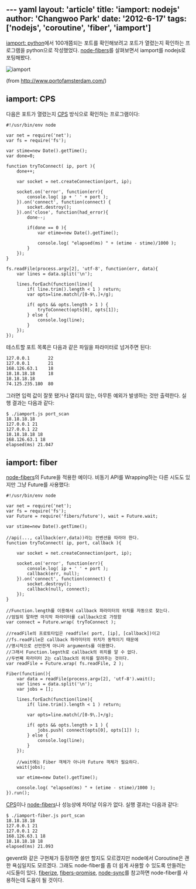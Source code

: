 --- yaml
layout: 'article'
title: 'iamport: nodejs'
author: 'Changwoo Park'
date: '2012-6-17'
tags: ['nodejs', 'coroutine', 'fiber', 'iamport']
---

[iamport: python][iamport-python]에서 100개쯤되는 포트를 확인해보려고 포트가 열렸는지 확인하는 프로그램을 python으로 작성했었다. [node-fibers][]를 살펴보면서 iamport를 nodejs로 포팅해봤다.

![iamport](/articles/2012/iamport/iamport.jpg)

(from http://www.portofamsterdam.com/)

## iamport: CPS

다음은 포트가 열렸는지 [CPS][] 방식으로 확인하는 프로그램이다:

    #!/usr/bin/env node

    var net = require('net');
    var fs = require('fs');

    var stime=new Date().getTime();
    var done=0;

    function tryToConnect( ip, port ){
        done++;

        var socket = net.createConnection(port, ip);

        socket.on('error', function(err){
            console.log( ip + ' ' + port );
        }).on('connect', function(connect) {
            socket.destroy();
        }).on('close', function(had_error){
            done--;

            if(done == 0 ){
                var etime=new Date().getTime();

                console.log( "elapsed(ms) " + (etime - stime)/1000 );
            }
        });
    }

    fs.readFile(process.argv[2], 'utf-8', function(err, data){
        var lines = data.split('\n');

        lines.forEach(function(line){
            if( line.trim().length < 1 ) return;
            var opts=line.match(/[0-9\.]+/g);

            if( opts && opts.length > 1 ) {
                tryToConnect(opts[0], opts[1]);
            } else {
                console.log(line);
            }
        });
    });

테스트할 포트 목록은 다음과 같은 파일을 파라미터로 넘겨주면 된다:

    127.0.0.1       22
    127.0.0.1       21
    168.126.63.1    18
    18.18.18.18     18
    18.18.18.18
    74.125.235.180  80

그러면 입력 값이 잘못 됐거나 열리지 않는, 아무튼 예외가 발생하는 것만 출력한다. 실행 결과는 다음과 같다:

    $ ./iamport.js port_scan 
    18.18.18.18
    127.0.0.1 21
    127.0.0.1 22
    18.18.18.18 18
    168.126.63.1 18
    elapsed(ms) 21.047

## iamport: fiber

[node-fibers][]의 Future을 적용한 예이다. 비동기 API를 Wrapping하는 다른 시도도 있지만 그냥 Future를 사용했다:

    #!/usr/bin/env node

    var net = require('net');
    var fs = require('fs');
    var Future = require('fibers/future'), wait = Future.wait;

    var stime=new Date().getTime();

    //api(..., callback(err,data))라는 컨벤션을 따라야 한다.
    function tryToConnect( ip, port, callback ){

        var socket = net.createConnection(port, ip);

        socket.on('error', function(err){
            console.log( ip + ' ' + port );
            callback(err, null);
        }).on('connect', function(connect) {
            socket.destroy();
            callback(null, connect);
        });
    }

    //Function.length를 이용해서 callback 파라미터의 위치를 자동으로 찾는다.
    //엄밀히 말하면 마지막 파라미터를 callback으로 가정함
    var connect = Future.wrap( tryToConnect );

    //readFile의 프로토타입은 readfile( port, [ip], [callback])이고
    //fs.readFile은 callback 파라미터의 위치가 동적이기 때문에
    //명시적으로 선언한게 아니라 arguments를 이용했다.
    //그래서 Function.legnth로 callback의 위치를 알 수 없다.
    //두번째 파라미터 2는 callback의 위치를 알려주는 것이다.
    var readFile = Future.wrap( fs.readFile, 2 );

    Fiber(function(){
        var data = readFile(process.argv[2], 'utf-8').wait();
        var lines = data.split('\n');
        var jobs = [];

        lines.forEach(function(line){
            if( line.trim().length < 1 ) return;

            var opts=line.match(/[0-9\.]+/g);

            if( opts && opts.length > 1 ) {
                jobs.push( connect(opts[0], opts[1]) );
            } else {
                console.log(line);
            }
        });

        //wait에는 Fiber 객체가 아니라 Future 객체가 필요하다.
        wait(jobs);

        var etime=new Date().getTime();

        console.log( "elapsed(ms) " + (etime - stime)/1000 );
    }).run();

[CPS][]이나 [node-fibers][]나 성능상에 차이날 이유가 없다. 실행 결과는 다음과 같다:

    $ ./iamport-fiber.js port_scan 
    18.18.18.18
    127.0.0.1 21
    127.0.0.1 22
    168.126.63.1 18
    18.18.18.18 18
    elapsed(ms) 21.093

gevent와 같은 구현체가 등장하면 쓸만 할지도 모르겠지만 node에서 Coroutine은 괜한 욕심일지도 모르겠다. 그래도 node-fiber를 좀 더 쉽게 사용할 수 있도록 만들려는 시도들이 있다. [fiberize][], [fibers-promise][], [node-sync][]를 참고하면 node-fiber를 사용하는데 도움이 될 것이다.

[fiberize]: https://github.com/lm1/node-fiberize
[fibers-promise]: https://github.com/lm1/node-fibers-promise
[node-sync]: https://github.com/0ctave/node-sync

[CPS]: /articles/2012/by-example-continuation-passing-style-in-javascript.html
[iamport-python]: /articles/2012/iamport-python.html

[node-fibers]: https://github.com/laverdet/node-fibers

